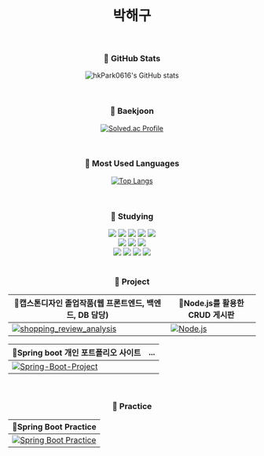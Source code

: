 <br>
<div align="center">
  <h1>박해구</h1>

  <br>

  <h3>🌟 GitHub Stats</h3>
  
  ![hkPark0616's GitHub stats](https://github-readme-stats.vercel.app/api?username=hkPark0616&show_icons=true&theme=gruvbox)

  <br>

  <h3>🌟 Baekjoon</h3>
  
  [![Solved.ac Profile](http://mazassumnida.wtf/api/generate_badge?boj=qkrgorn3617)](https://solved.ac/qkrgorn3617)

  <br>

  <h3>🌟 Most Used Languages</h3>
  
  [![Top Langs](https://github-readme-stats.vercel.app/api/top-langs/?username=hkPark0616&theme=tokyonight)](https://github.com/anuraghazra/github-readme-stats)
  

  <br>

  <h3>🌟 Studying</h3>
  <img src="https://img.shields.io/badge/SpringBoot-success?style=flat&logo=Spring&logoColor=white"/>
  <img src="https://img.shields.io/badge/Java-007396?style=flat&logo=OpenJDK&logoColor=white"/>
  <img src="https://img.shields.io/badge/Nodejs-339933?style=flat&logo=Node.js&logoColor=white">
  <img src="https://img.shields.io/badge/jQuery-0769AD?style=flat&logo=jQuery&logoColor=white">
  <img src="https://img.shields.io/badge/Javascript-F7DF1E?style=flat&logo=Javascript&logoColor=white"><br>
  <img src="https://img.shields.io/badge/HTML5-E34F26?style=flat&logo=HTML5&logoColor=white">
  <img src="https://img.shields.io/badge/CSS3-1572B6?style=flat&logo=CSS3&logoColor=white">
  <img src="https://img.shields.io/badge/Python-3776AB?style=flat&logo=Python&logoColor=white"><br>
  <img src="https://img.shields.io/badge/Flask-000000?style=flat&logo=Flask&logoColor=white">
  <img src="https://img.shields.io/badge/Express-000000?style=flat&logo=Express&logoColor=white">
  <img src="https://img.shields.io/badge/Flutter-02569B?style=flat&logo=Flutter&logoColor=white">
  <img src="https://img.shields.io/badge/MySQL-4479A1?style=flat&logo=MySQL&logoColor=white"><br>

  <br>

  <h3>🌟 Project </h3>



  | 🔸캡스톤디자인 졸업작품(웹 프론트엔드, 백엔드, DB 담당) | 🔸Node.js를 활용한 CRUD 게시판 |
  |------------|------------|
  | [![shopping_review_analysis](https://github-readme-stats.vercel.app/api/pin/?username=hkPark0616&repo=shopping_review_analysis&title_color=ffffff&text_color=c9cacc&icon_color=2bbc8a&bg_color=1d1f21)](https://github.com/KIMHYUNSOO1999/shopping_review_analysis) | [![Node.js](https://github-readme-stats.vercel.app/api/pin/?username=hkPark0616&repo=Node.js&title_color=ffffff&text_color=c9cacc&icon_color=2bbc8a&bg_color=1d1f21)](https://github.com/hkPark0616/Node.js) |

  | 🔸Spring boot 개인 포트폴리오 사이트 | ... |
  |------------|------------|
  | [![Spring-Boot-Project](https://github-readme-stats.vercel.app/api/pin/?username=hkPark0616&repo=Spring-Boot-Project&title_color=ffffff&text_color=c9cacc&icon_color=2bbc8a&bg_color=1d1f21)](https://github.com/hkPark0616/Spring-Boot-Project) |  |



  <br>

  <h3>🌟 Practice </h3>

  
  | 🔸Spring Boot Practice |
  |------------|
  | [![Spring Boot Practice](https://github-readme-stats.vercel.app/api/pin/?username=hkPark0616&repo=Spring-Boot-Practice&title_color=ffffff&text_color=c9cacc&icon_color=2bbc8a&bg_color=1d1f21)](https://github.com/hkPark0616/Spring-Boot-Practice) |

</div>


  
    
  


<!--
**hkPark0616/hkPark0616** is a ✨ _special_ ✨ repository because its `README.md` (this file) appears on your GitHub profile.

Here are some ideas to get you started:

- 🔭 I’m currently working on ...
- 🌱 I’m currently learning ...
- 👯 I’m looking to collaborate on ...
- 🤔 I’m looking for help with ...
- 💬 Ask me about ...
- 📫 How to reach me: ...
- 😄 Pronouns: ...
- ⚡ Fun fact: ...
-->

